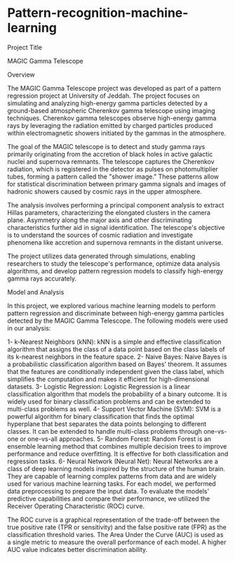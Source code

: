 # Pattern-recognition-machine-learning


Project Title

MAGIC Gamma Telescope

Overview

The MAGIC Gamma Telescope project was developed as part of a pattern regression project at University of Jeddah. The project focuses on simulating and analyzing high-energy gamma particles detected by a ground-based atmospheric Cherenkov gamma telescope using imaging techniques. Cherenkov gamma telescopes observe high-energy gamma rays by leveraging the radiation emitted by charged particles produced within electromagnetic showers initiated by the gammas in the atmosphere.

The goal of the MAGIC telescope is to detect and study gamma rays primarily originating from the accretion of black holes in active galactic nuclei and supernova remnants. The telescope captures the Cherenkov radiation, which is registered in the detector as pulses on photomultiplier tubes, forming a pattern called the "shower image." These patterns allow for statistical discrimination between primary gamma signals and images of hadronic showers caused by cosmic rays in the upper atmosphere.

The analysis involves performing a principal component analysis to extract Hillas parameters, characterizing the elongated clusters in the camera plane. Asymmetry along the major axis and other discriminating characteristics further aid in signal identification. The telescope's objective is to understand the sources of cosmic radiation and investigate phenomena like accretion and supernova remnants in the distant universe.

The project utilizes data generated through simulations, enabling researchers to study the telescope's performance, optimize data analysis algorithms, and develop pattern regression models to classify high-energy gamma rays accurately.


Model and Analysis

In this project, we explored various machine learning models to perform pattern regression and discriminate between high-energy gamma particles detected by the MAGIC Gamma Telescope. The following models were used in our analysis:

1- k-Nearest Neighbors (kNN): kNN is a simple and effective classification algorithm that assigns the class of a data point based on the class labels of its k-nearest neighbors in the feature space.
2- Naive Bayes: Naive Bayes is a probabilistic classification algorithm based on Bayes' theorem. It assumes that the features are conditionally independent given the class label, which simplifies the computation and makes it efficient for high-dimensional datasets.
3- Logistic Regression: Logistic Regression is a linear classification algorithm that models the probability of a binary outcome. It is widely used for binary classification problems and can be extended to multi-class problems as well.
4- Support Vector Machine (SVM): SVM is a powerful algorithm for binary classification that finds the optimal hyperplane that best separates the data points belonging to different classes. It can be extended to handle multi-class problems through one-vs-one or one-vs-all approaches.
5- Random Forest: Random Forest is an ensemble learning method that combines multiple decision trees to improve performance and reduce overfitting. It is effective for both classification and regression tasks.
6- Neural Network (Neural Net): Neural Networks are a class of deep learning models inspired by the structure of the human brain. They are capable of learning complex patterns from data and are widely used for various machine learning tasks.
For each model, we performed data preprocessing  to prepare the input data. To evaluate the models' predictive capabilities and compare their performance, we utilized the Receiver Operating Characteristic (ROC) curve.

The ROC curve is a graphical representation of the trade-off between the true positive rate (TPR or sensitivity) and the false positive rate (FPR) as the classification threshold varies. The Area Under the Curve (AUC) is used as a single metric to measure the overall performance of each model. A higher AUC value indicates better discrimination ability.

